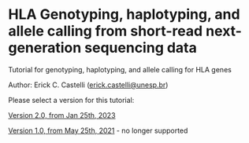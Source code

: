 # HLA Genotyping, haplotyping, and allele calling from short-read next-generation sequencing data
Tutorial for genotyping, haplotyping, and allele calling for HLA genes

Author: Erick C. Castelli (erick.castelli@unesp.br)


Please select a version for this tutorial:

[Version 2.0, from Jan 25th, 2023](https://github.com/erickcastelli/HLA_genotyping/tree/main/version_2)

[Version 1.0, from May 25th, 2021](https://github.com/erickcastelli/HLA_genotyping/tree/main/version_1) - no longer supported

